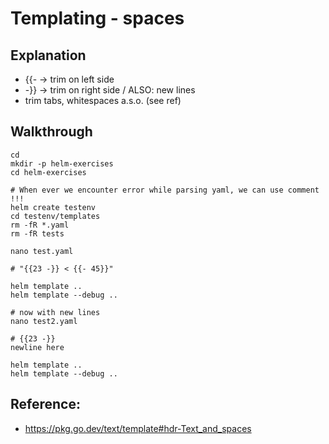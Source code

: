# Templating - spaces

## Explanation 

  * {{- -> trim on left side
  * -}} -> trim on right side / ALSO: new lines 
  * trim tabs, whitespaces a.s.o. (see ref)

## Walkthrough 

```
cd
mkdir -p helm-exercises
cd helm-exercises
```

```
# When ever we encounter error while parsing yaml, we can use comment !!!
helm create testenv
cd testenv/templates
rm -fR *.yaml
rm -fR tests
```

```
nano test.yaml
```

```
# "{{23 -}} < {{- 45}}"
```

```
helm template .. 
helm template --debug ..
```

```
# now with new lines
nano test2.yaml
```

```
# {{23 -}}
newline here
```

```
helm template ..
helm template --debug ..
```


## Reference:

  * https://pkg.go.dev/text/template#hdr-Text_and_spaces
